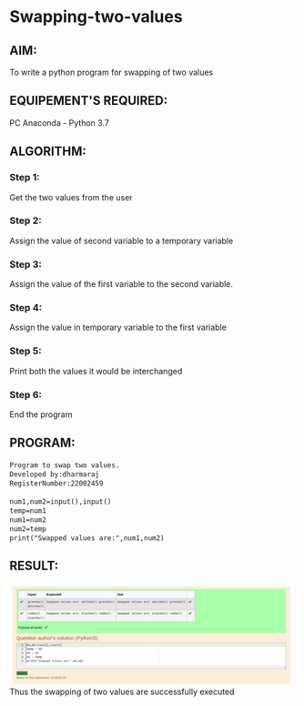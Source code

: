 # Swapping-two-values
## AIM:
To write a python program for swapping of two values
## EQUIPEMENT'S REQUIRED: 
PC
Anaconda - Python 3.7
## ALGORITHM: 
### Step 1:
Get the two values from the user
### Step 2: 
Assign the value of second variable to a temporary variable 
### Step 3: 
Assign the value of the first variable to the second variable.
### Step 4:  
Assign the value in temporary variable to the first variable
### Step 5: 
Print both the values it would be interchanged
### Step 6: 
End the program
## PROGRAM:
```
Program to swap two values.
Developed by:dharmaraj 
RegisterNumber:22002459

num1,num2=input(),input()
temp=num1
num1=num2
num2=temp
print("Swapped values are:",num1,num2)
```

## RESULT:
![output](op.png)
Thus the swapping of two values are successfully executed



